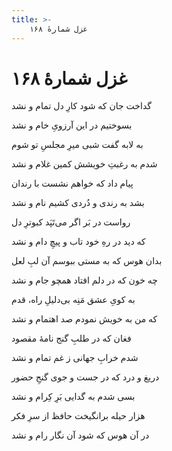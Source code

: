 ```yaml
---
title: >-
    غزل شمارهٔ ۱۶۸
---
```

# غزل شمارهٔ ۱۶۸

<div class="b" id="bn1"><div class="m1"><p>گداخت جان که شود کارِ دل تمام و نشد</p></div>
<div class="m2"><p>بسوختیم در این آرزویِ خام و نشد</p></div></div>
<div class="b" id="bn2"><div class="m1"><p>به لابه گفت شبی میرِ مجلسِ تو شوم</p></div>
<div class="m2"><p>شدم به رغبتِ خویشش کمین غلام و نشد</p></div></div>
<div class="b" id="bn3"><div class="m1"><p>پیام داد که خواهم نشست با رندان</p></div>
<div class="m2"><p>بشد به رندی و دُردی کشیم نام و نشد</p></div></div>
<div class="b" id="bn4"><div class="m1"><p>رواست در بَر اگر می‌تَپَد کبوترِ دل</p></div>
<div class="m2"><p>که دید در رهِ خود تاب و پیچِ دام و نشد</p></div></div>
<div class="b" id="bn5"><div class="m1"><p>بدان هوس که به مستی ببوسم آن لبِ لعل</p></div>
<div class="m2"><p>چه خون که در دلم افتاد همچو جام و نشد</p></div></div>
<div class="b" id="bn6"><div class="m1"><p>به کویِ عشق مَنِه بی‌دلیلِ راه، قدم</p></div>
<div class="m2"><p>که من به خویش نمودم صد اهتمام و نشد</p></div></div>
<div class="b" id="bn7"><div class="m1"><p>فغان که در طلبِ گنج نامهٔ مقصود</p></div>
<div class="m2"><p>شدم خرابِ جهانی ز غم تمام و نشد</p></div></div>
<div class="b" id="bn8"><div class="m1"><p>دریغ و درد که در جست و جوی گنجِ حضور</p></div>
<div class="m2"><p>بسی شدم به گدایی بَرِ کِرام و نشد</p></div></div>
<div class="b" id="bn9"><div class="m1"><p>هزار حیله برانگیخت حافظ از سرِ فکر</p></div>
<div class="m2"><p>در آن هوس که شود آن نگار رام و نشد</p></div></div>